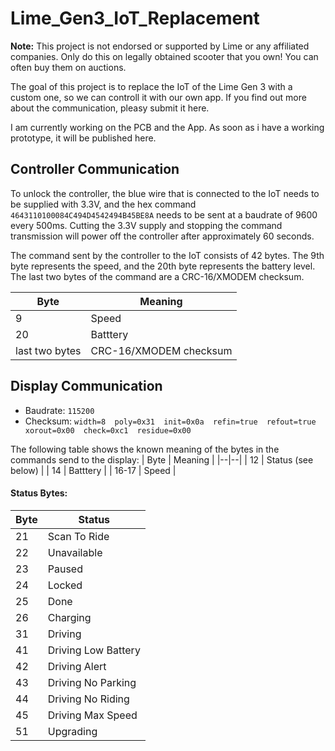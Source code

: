 # Lime_Gen3_IoT_Replacement
<b>Note:</b> This project is not endorsed or supported by Lime or any affiliated companies. Only do this on legally obtained scooter that you own! You can often buy them on auctions.



The goal of this project is to replace the IoT of the Lime Gen 3 with a custom one, so we can controll it with our own app.
If you find out more about the communication, pleasy submit it here.

I am currently working on the PCB and the App. As soon as i have a working prototype, it will be published here.


## Controller Communication
To unlock the controller, the blue wire that is connected to the IoT needs to be supplied with 3.3V, and the hex command `4643110100084C494D4542494B45BE8A` needs to be sent at a baudrate of 9600 every 500ms. Cutting the 3.3V supply and stopping the command transmission will power off the controller after approximately 60 seconds.

The command sent by the controller to the IoT consists of 42 bytes. The 9th byte represents the speed, and the 20th byte represents the battery level. The last two bytes of the command are a CRC-16/XMODEM checksum.

| Byte | Meaning |
|--|--|
| 9 | Speed |
| 20 | Batttery |
| last two bytes | CRC-16/XMODEM checksum |


## Display Communication
- Baudrate: `115200`
- Checksum: `width=8  poly=0x31  init=0x0a  refin=true  refout=true  xorout=0x00  check=0xc1  residue=0x00`

The following table shows the known meaning of the bytes in the commands send to the display:
| Byte | Meaning |
|--|--|
| 12 | Status (see below) |
| 14 | Batttery |
| 16-17 | Speed |


#### Status Bytes:
| Byte | Status |
|--|--|
| 21 | Scan To Ride |
| 22 | Unavailable |
| 23 | Paused |
| 24 | Locked |
| 25 | Done |
| 26 | Charging |
| 31 | Driving |
| 41 | Driving Low Battery |
| 42 | Driving Alert |
| 43 | Driving No Parking |
| 44 | Driving No Riding |
| 45 | Driving Max Speed |
| 51 | Upgrading |
